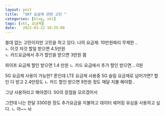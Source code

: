 ```yaml
---
layout: post
title:  "SKT 요금제 관련 고민 "
categories: [blog, skt]
tags: [skt, 요금제]
date:   2022-03-22 10:35:00
---
```


쓸데 없는 고민이지만 고민을 하고 있다. 
나의 요금제: 10만원짜리 무제한 ..  
ㄴ 이것 저것 할일 받으면 4.5만원  
ㄴ 카드요금에서 추가 할인을 받으면 3만원 쯤  

와이프 요금제  할인 받으면 1.4 만원 
ㄴ 카드 요금에서 추가 할인 받으면... 0원

5G 요금제 사용이 가능한? 폰인데 LTE 요금제 사용중
5G 슬림 요금제로 넘어가면?  할인 다 받고 2.4만정도 
ㄴ 카드 할인 받으면 9천원 정도 매달 지불 해야함.. 

그냥 사용하라고 해야겠다. 5G의 장점을 모르겠어서

그런데 나는 한달 3300원 정도 추가요금을 지불하고 데이터 쉐어링 유심을 사용하고 싶다. 
ㄴ 아~~ 놔 

